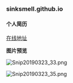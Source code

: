 ### sinksmell.github.io

#### 个人简历
[在线地址](https://sinksmell.github.io)

**图片预览**

![Snip20190323_33.png](https://i.loli.net/2019/03/23/5c961ed53844d.png)

![Snip20190323_35.png](https://i.loli.net/2019/03/23/5c961f0b693c4.png)
